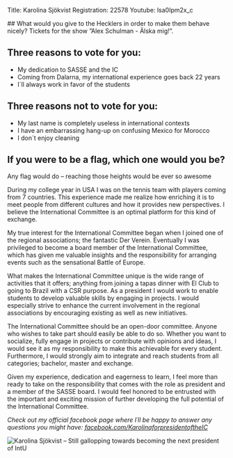 Title: Karolina Sjökvist
Registration: 22578
Youtube: lsa0Ipm2x_c

<section class="well" markdown="1">
## What would you give to the Hecklers in order to make them behave nicely?
Tickets for the show ”Alex Schulman - Älska mig!”.

## Three reasons to vote for you:

* My dedication to SASSE and the IC
* Coming from Dalarna, my international experience goes back 22 years
* I´ll always work in favor of the students

## Three reasons not to vote for you:

* My last name is completely useless in international contexts
* I have an embarrassing hang-up on confusing Mexico for Morocco
* I don´t enjoy cleaning

## If you were to be a flag, which one would you be?
Any flag would do – reaching those heights would be ever so awesome
</section>

During my college year in USA I was on the tennis team with players coming from 7 countries. This experience made me realize how enriching it is to meet people from different cultures and how it provides new perspectives. I believe the International Committee is an optimal platform for this kind of exchange.

My true interest for the International Committee began when I joined one of the regional associations; the fantastic Der Verein. Eventually I was privileged to become a board member of the International Committee, which has given me valuable insights and the responsibility for arranging events such as the sensational Battle of Europe.

What makes the International Committee unique is the wide range of activities that it offers; anything from joining a tapas dinner with El Club to going to Brazil with a CSR purpose. As a president I would work to enable students to develop valuable skills by engaging in projects. I would especially strive to enhance the current involvement in the regional associations by encouraging existing as well as new initiatives.

The International Committee should be an open-door committee. Anyone who wishes to take part should easily be able to do so. Whether you want to socialize, fully engage in projects or contribute with opinions and ideas, I would see it as my responsibility to make this achievable for every student.  Furthermore, I would strongly aim to integrate and reach students from all categories; bachelor, master and exchange.

Given my experience, dedication and eagerness to learn, I feel more than ready to take on the responsibility that comes with the role as president and a member of the SASSE board. I would feel honored to be entrusted with the important and exciting mission of further developing the full potential of the International Committee.

*Check out my official facebook page where I´ll be happy to answer any questions you might have:
[facebook.com/KarolinaforpresidentoftheIC][1]*

![Karolina Sjökvist – Still gallopping towards becoming the next president of IntU][2]

[1]: https://www.facebook.com/KarolinaforpresidentoftheIC
[2]: /static/images/extra/karolina-sjokvist-poster.jpg
